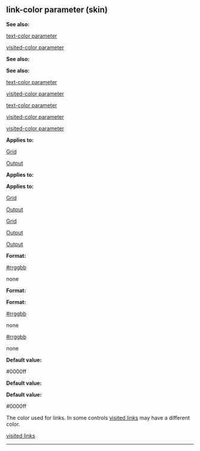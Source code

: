 

 link-color parameter (skin)
-----------------------------




**See also:** 


[text-color parameter](#/{skin}/param/text-color) 

[visited-color parameter](#/{skin}/param/visited-color) 




**See also:** 

**See also:**

[text-color parameter](#/{skin}/param/text-color) 

[visited-color parameter](#/{skin}/param/visited-color) 


[text-color parameter](#/{skin}/param/text-color)

[visited-color parameter](#/{skin}/param/visited-color) 

[visited-color parameter](#/{skin}/param/visited-color)


**Applies to:** 


[Grid](#/{skin}/control/grid) 

[Output](#/{skin}/control/output) 




**Applies to:** 

**Applies to:**

[Grid](#/{skin}/control/grid) 

[Output](#/{skin}/control/output) 


[Grid](#/{skin}/control/grid)

[Output](#/{skin}/control/output) 

[Output](#/{skin}/control/output)


**Format:** 


[#rrggbb](#/{{appendix}}/html-colors) 

 none
 



**Format:** 

**Format:**

[#rrggbb](#/{{appendix}}/html-colors) 

 none
 

[#rrggbb](#/{{appendix}}/html-colors)

 none



**Default value:** 


 #0000ff
 


**Default value:** 

**Default value:**

 #0000ff


 The color used for links. In some controls
 [visited links](#/{skin}/param/visited-color) 
 may have a different color.



[visited links](#/{skin}/param/visited-color)


---


